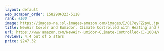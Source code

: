 ```yaml
---
layout: default 
﻿web_scraper_order: 1582906323-5118
rank: #100
image: https://images-na.ssl-images-amazon.com/images/I/817eyFZ2pyL.jpg
title: NewAir Cooler and Humidor, Climate Controlled with Heating and Cooling, Holds 250 Cigars, CC…
url: https://www.amazon.com/NewAir-Humidor-Climate-Controlled-CC-100H/dp/B07BB62FV7/ref=zg_mw_appliances_100?_encoding=UTF8&psc=1&refRID=S62GX33RNB85DCMRPD2E
reviews: 4.4 out of 5 stars
price: $247.32 
---
```

